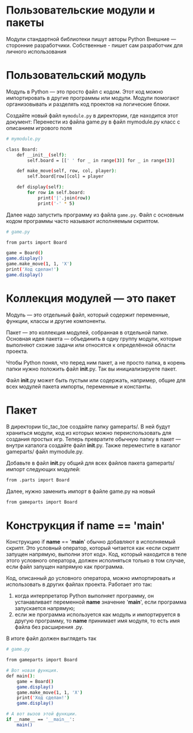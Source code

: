 # Пользовательские модули и пакеты

Модули стандартной библиотеки пишут авторы Python
Внешние — сторонние разработчики. 
Собственные - пишет сам разработчик для личного использования

# Пользовательский модуль
Модуль в Python — это просто файл с кодом. Этот код можно импортировать в другие программы или модули. Модули помогают организовывать и разделять код проектов на логические блоки.

Создайте  новый файл `mymodule.py` в директории, где находится этот документ:
Перенести из файла game.py в файл mymodule.py класс с описанием игрового поля

```bash
# mymodule.py

class Board:
    def __init__(self):
        self.board = [[' ' for _ in range(3)] for _ in range(3)]

    def make_move(self, row, col, player):
        self.board[row][col] = player

    def display(self):
        for row in self.board:
            print('|'.join(row))
            print('-' * 5) 
```


Далее надо запустить программу из файла  `game.py`. Файл с основным кодом программы часто называют исполняемым скриптом.
```bash
# game.py

from parts import Board

game = Board()
game.display()
game.make_move(1, 1, 'X')
print('Ход сделан!')
game.display() 
```


# Коллекция модулей — это пакет
Модуль — это отдельный файл, который содержит переменные, функции, классы и другие компоненты. 

Пакет — это коллекция модулей, собранная в отдельной папке. Основная идея пакета — объединить в одну группу модули, которые выполняют схожие задачи или относятся к определённой области проекта. 

Чтобы Python понял, что перед ним пакет, а не просто папка, в корень папки нужно положить файл __init__.py. Так вы инициализируете пакет. 

Файл __init__.py может быть пустым или содержать, например, общие для всех модулей пакета импорты, переменные и константы.


# Пакет
В директории tic_tac_toe создайте папку gameparts/. В ней будут храниться модули, код из которых можно переиспользовать для создания простых игр.
Теперь превратите обычную папку в пакет — внутри каталога создайте файл __init__.py. Также переместите в каталог gameparts/ файл mymodule.py.

Добавьте в файл __init__.py общий для всех файлов пакета gameparts/ импорт следующих модулей:
```bash
from .parts import Board 
```


Далее, нужно заменить импорт в файле game.py на новый
```bash
from gameparts import Board
```


# Конструкция if __name__ == '__main__'
Конструкцию if __name__ == '__main__' обычно добавляют в исполняемый скрипт. Это условный оператор, который читается как «если скрипт запущен напрямую, выполни этот код». Код, который находится в теле этого условного оператора, должен исполняться только в том случае, если файл запущен напрямую как программа.

Код, описанный до условного оператора, можно импортировать и использовать в других файлах проекта. Работает это так:
1. когда интерпретатор Python выполняет программу, он устанавливает переменной __name__ значение '__main__', если программа запускается напрямую;
2. если же программа используется как модуль и импортируется в другую программу, то __name__ принимает имя модуля, то есть имя файла без расширения .py.

В итоге файл должен выглядеть так
```bash
# game.py

from gameparts import Board

# Вот новая функция.
def main():
    game = Board()
    game.display()
    game.make_move(1, 1, 'X')
    print('Ход сделан!')
    game.display()

# А вот вызов этой функции.
if __name__ == '__main__':
    main()
```